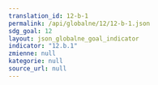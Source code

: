 ```yaml
---
translation_id: 12-b-1
permalink: /api/globalne/12/12-b-1.json
sdg_goal: 12
layout: json_globalne_goal_indicator
indicator: "12.b.1"
zmienne: null
kategorie: null
source_url: null
---
```

